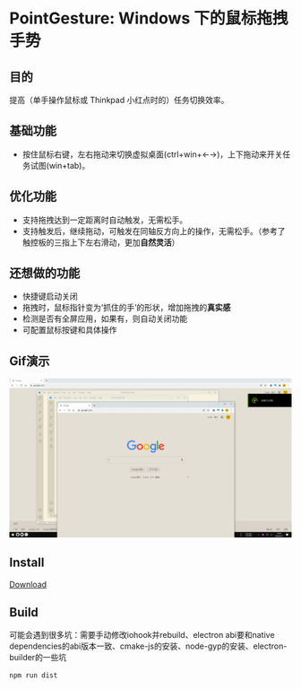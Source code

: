 # PointGesture: Windows 下的鼠标拖拽手势

## 目的

提高（单手操作鼠标或 Thinkpad 小红点时的）任务切换效率。 

## 基础功能

-   按住鼠标右键，左右拖动来切换虚拟桌面(ctrl+win+←→)，上下拖动来开关任务试图(win+tab)。

## 优化功能

-   支持拖拽达到一定距离时自动触发，无需松手。
-   支持触发后，继续拖动，可触发在同轴反方向上的操作，无需松手。（参考了触控板的三指上下左右滑动，更加**自然灵活**）

## 还想做的功能

-   快捷键启动关闭
-   拖拽时，鼠标指针变为‘抓住的手’的形状，增加拖拽的**真实感**
-   检测是否有全屏应用，如果有，则自动关闭功能
-   可配置鼠标按键和具体操作

## Gif演示
![Gif演示](https://github.com/SkyJinXX/pointGesture/raw/master/assets/images/demo.gif)

## Install

[Download](https://github.com/SkyJinXX/pointGesture/releases) 

## Build

可能会遇到很多坑：需要手动修改iohook并rebuild、electron abi要和native dependencies的abi版本一致、cmake-js的安装、node-gyp的安装、electron-builder的一些坑

    npm run dist